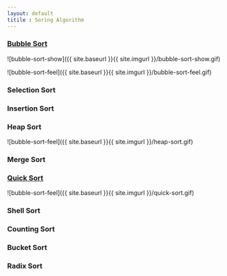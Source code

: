 ```yaml
---
layout: default
titile : Soring Algorithm
---
```


### [Bubble Sort](https://github.com/i5possible/ds-algorithm/blob/master/src/main/java/sorting/BubbleSorter.java)
![bubble-sort-show]({{ site.baseurl }}{{ site.imgurl }}/bubble-sort-show.gif)

![bubble-sort-feel]({{ site.baseurl }}{{ site.imgurl }}/bubble-sort-feel.gif)

### Selection Sort

### Insertion Sort

### Heap Sort
![bubble-sort-feel]({{ site.baseurl }}{{ site.imgurl }}/heap-sort.gif)

### Merge Sort

### [Quick Sort](https://github.com/i5possible/ds-algorithm/blob/master/src/main/java/sorting/QuickSorter.java)
![bubble-sort-feel]({{ site.baseurl }}{{ site.imgurl }}/quick-sort.gif)

### Shell Sort

### Counting Sort

### Bucket Sort

### Radix Sort

